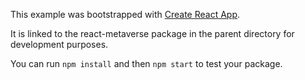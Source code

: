 This example was bootstrapped with [Create React App](https://github.com/facebook/create-react-app).

It is linked to the react-metaverse package in the parent directory for development purposes.

You can run `npm install` and then `npm start` to test your package.
